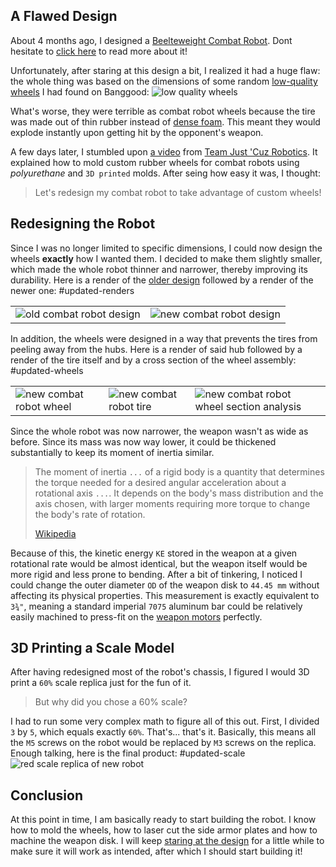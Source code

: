 ## A Flawed Design

About 4 months ago, I designed a [Beelteweight Combat Robot](../Beetleweight-Combat-Robot/). Dont hesitate to [click here](../Beetleweight-Combat-Robot/) to read more about it!

Unfortunately, after staring at this design a bit, I realized it had a huge flaw: the whole thing was based on the dimensions of some random [low-quality wheels](https://www.banggood.com/2Pcs-HS-18301-18302-18311-18312-RC-Car-Wheel-For-1-or-18-Crawler-RC-Car-p-1351106.html?akmClientCountry=CA&cur_warehouse=CN) I had found on Banggood:
![low quality wheels](Design-Update/f9bcf8c4-a587-4702-903d-0b1243555a61.jpg.webp)

What's worse, they were terrible as combat robot wheels because the tire was made out of thin rubber instead of [dense foam](https://www.robotmarketplace.com/products/wheels_main.html). This meant they would explode instantly upon getting hit by the opponent's weapon.

A few days later, I stumbled upon [a video](https://youtu.be/U-_xxI6qvlg) from [Team Just 'Cuz Robotics](https://www.youtube.com/channel/UCsoZN2VwWJbJ30y2e2sfmnw). It explained how to mold custom rubber wheels for combat robots using _polyurethane_ and `3D printed` molds. After seing how easy it was, I thought:

> Let's redesign my combat robot to take advantage of custom wheels!

## Redesigning the Robot

Since I was no longer limited to specific dimensions, I could now design the wheels **exactly** how I wanted them. I decided to make them slightly smaller, which made the whole robot thinner and narrower, thereby improving its durability. Here is a render of the [older design](../Beetleweight-Combat-Robot/) followed by a render of the newer one:
#updated-renders

|                                                          |                                                          |
| -------------------------------------------------------- | -------------------------------------------------------- |
| ![old combat robot design](Design-Update/old-design.png) | ![new combat robot design](Design-Update/new-design.png) |

In addition, the wheels were designed in a way that prevents the tires from peeling away from the hubs. Here is a render of said hub followed by a render of the tire itself and by a cross section of the wheel assembly:
#updated-wheels

|                                                        |                                                      |                                                                                  |
| ------------------------------------------------------ | ---------------------------------------------------- | -------------------------------------------------------------------------------- |
| ![new combat robot wheel](Design-Update/new-wheel.png) | ![new combat robot tire](Design-Update/new-tire.png) | ![new combat robot wheel section analysis](Design-Update/new-wheel-analysis.png) |

Since the whole robot was now narrower, the weapon wasn't as wide as before. Since its mass was now way lower, it could be thickened substantially to keep its moment of inertia similar.

> The moment of inertia `...` of a rigid body is a quantity that determines the torque needed for a desired angular acceleration about a rotational axis `...`. It depends on the body's mass distribution and the axis chosen, with larger moments requiring more torque to change the body's rate of rotation.
>
> [Wikipedia](https://en.wikipedia.org/wiki/Moment_of_inertia)

Because of this, the kinetic energy `KE` stored in the weapon at a given rotational rate would be almost identical, but the weapon itself would be more rigid and less prone to bending. After a bit of tinkering, I noticed I could change the outer diameter `OD` of the weapon disk to `44.45 mm` without affecting its physical properties. This measurement is exactly equivalent to `3¾"`, meaning a standard imperial `7075` aluminum bar could be relatively easily machined to press-fit on the [weapon motors](https://www.aliexpress.com/item/4000896324917.html?spm=a2g0o.cart.0.0.46f03c00wseQoI&mp=1) perfectly.

## 3D Printing a Scale Model

After having redesigned most of the robot's chassis, I figured I would 3D print a `60%` scale replica just for the fun of it.

> But why did you chose a 60% scale?

I had to run some very complex math to figure all of this out. First, I divided `3` by `5`, which equals exactly `60%`. That's... that's it. Basically, this means all the `M5` screws on the robot would be replaced by `M3` screws on the replica. Enough talking, here is the final product:
#updated-scale
![red scale replica of new robot](Design-Update/scale-replica.jpg)

## Conclusion

At this point in time, I am basically ready to start building the robot. I know how to mold the wheels, how to laser cut the side armor plates and how to machine the weapon disk. I will keep [staring at the design](./Design-Update/staring.html) for a little while to make sure it will work as intended, after which I should start building it!
